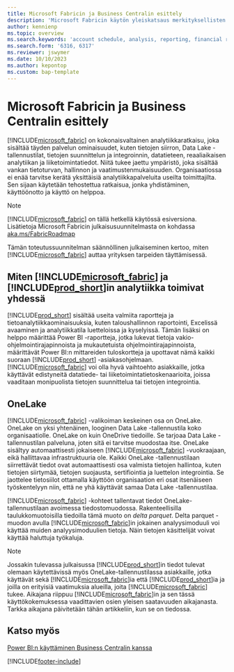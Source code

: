 ```yaml
---
title: Microsoft Fabricin ja Business Centralin esittely
description: 'Microsoft Fabricin käytön yleiskatsaus merkityksellisten tietojen, liiketoimintatietojen ja tunnuslukujen hakemiseen Business Central -tiedoista.'
author: kennienp
ms.topic: overview
ms.search.keywords: 'account schedule, analysis, reporting, financial report, business intelligence, KPI'
ms.search.form: '6316, 6317'
ms.reviewer: jswymer
ms.date: 10/10/2023
ms.author: kepontop
ms.custom: bap-template
---
```

# Microsoft Fabricin ja Business Centralin esittely

[!INCLUDE[microsoft_fabric](includes/microsoft_fabric.md)] on kokonaisvaltainen analytiikkaratkaisu, joka sisältää täyden palvelun ominaisuudet, kuten tietojen siirron, Data Lake -tallennustilat, tietojen suunnittelun ja integroinnin, datatieteen, reaaliaikaisen analytiikan ja liiketoimintatiedot. Niitä tukee jaettu ympäristö, joka sisältää vankan tietoturvan, hallinnon ja vaatimustenmukaisuuden. Organisaatiossa ei enää tarvitse kerätä yksittäisiä analytiikkapalveluita useilta toimittajilta. Sen sijaan käytetään tehostettua ratkaisua, jonka yhdistäminen, käyttöönotto ja käyttö on helppoa.

> [!NOTE]
> [!INCLUDE[microsoft_fabric](includes/microsoft_fabric.md)] on tällä hetkellä käytössä esiversiona. Lisätietoja Microsoft Fabricin julkaisusuunnitelmasta on kohdassa [aka.ms/FabricRoadmap](https://aka.ms/FabricRoadmap)
> 
> Tämän toteutussuunnitelman säännöllinen julkaiseminen kertoo, miten [!INCLUDE[microsoft_fabric](includes/microsoft_fabric.md)] auttaa yrityksen tarpeiden täyttämisessä.

## Miten [!INCLUDE[microsoft_fabric](includes/microsoft_fabric.md)] ja [!INCLUDE[prod_short](includes/prod_short.md)]in analytiikka toimivat yhdessä

[!INCLUDE[prod_short](includes/prod_short.md)] sisältää useita valmiita raportteja ja tietoanalytiikkaominaisuuksia, kuten taloushallinnon raportointi, Excelissä avaaminen ja analytiikkatila luetteloissa ja kyselyissä. Tämän lisäksi on helppo määrittää Power BI -raportteja, jotka lukevat tietoja vakio-ohjelmointirajapinnoista ja mukautetuista ohjelmointirajapinnoista, määrittävät Power BI:n mittareiden tuloskortteja ja upottavat nämä kaikki suoraan [!INCLUDE[prod_short](includes/prod_short.md)] -asiakasohjelmaan. [!INCLUDE[microsoft_fabric](includes/microsoft_fabric.md)] voi olla hyvä vaihtoehto asiakkaille, jotka käyttävät edistyneitä datatiede- tai liiketoimintatietoskenaarioita, joissa vaaditaan monipuolista tietojen suunnittelua tai tietojen integrointia. 

## OneLake

[!INCLUDE[microsoft_fabric](includes/microsoft_fabric.md)] -valikoiman keskeinen osa on OneLake. OneLake on yksi yhtenäinen, looginen Data Lake -tallennustila koko organisaatiolle. OneLake on kuin OneDrive tiedoille. Se tarjoaa Data Lake -tallennustilan palveluna, joten sitä ei tarvitse muodostaa itse. OneLake sisältyy automaattisesti jokaiseen [!INCLUDE[microsoft_fabric](includes/microsoft_fabric.md)] -vuokraajaan, eikä hallittavaa infrastruktuuria ole. Kaikki OneLake -tallennustilaan siirrettävät tiedot ovat automaattisesti osa valmista tietojen hallintoa, kuten tietojen siirtymää, tietojen suojausta, sertifiointia ja luettelon integrointia. Se jaottelee tietosiilot ottamalla käyttöön organisaation eri osat itsenäiseen työskentelyyn niin, että ne yhä käyttävät samaa Data Lake -tallennustilaa.

[!INCLUDE[microsoft_fabric](includes/microsoft_fabric.md)] -kohteet tallentavat tiedot OneLake-tallennustilaan avoimessa tiedostomuodossa. Rakenteellisilla taulukkomuotoisilla tiedoilla tämä muoto on *delta parquet*. Delta parquet -muodon avulla [!INCLUDE[microsoft_fabric](includes/microsoft_fabric.md)]in jokainen analyysimoduuli voi käyttää muiden analyysimoduulien tietoja. Näin tietojen käsittelijät voivat käyttää haluttuja työkaluja.

> [!NOTE]
> Jossakin tulevassa julkaisussa [!INCLUDE[prod_short](includes/prod_short.md)]in tiedot tulevat olemaan käytettävissä myös OneLake-tallennustilassa asiakkaille, jotka käyttävät sekä [!INCLUDE[microsoft_fabric](includes/microsoft_fabric.md)]ia että [!INCLUDE[prod_short](includes/prod_short.md)]ia ja joilla on erityisiä vaatimuksia alueilla, joita [!INCLUDE[microsoft_fabric](includes/microsoft_fabric.md)] tukee. Aikajana riippuu [!INCLUDE[microsoft_fabric](includes/microsoft_fabric.md)]in ja sen tässä käyttökokemuksessa vaadittavien osien yleisen saatavuuden aikajanasta. Tarkka aikajana päivitetään tähän artikkeliin, kun se on tiedossa.

## Katso myös
[Power BI:n käyttäminen Business Centralin kanssa](admin-powerbi.md)   

[!INCLUDE[footer-include](includes/footer-banner.md)]
